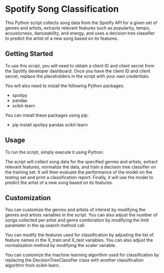 # Spotify Song Classification

This Python script collects song data from the Spotify API for a given set of genres and artists, extracts relevant features such as popularity, tempo, acousticness, danceability, and energy, and uses a decision tree classifier to predict the artist of a new song based on its features.

## Getting Started

To use this script, you will need to obtain a client ID and client secret from the Spotify developer dashboard. Once you have the client ID and client secret, replace the placeholders in the script with your own credentials.

You will also need to install the following Python packages:

- spotipy 
- pandas 
- scikit-learn 

You can install these packages using pip:

- pip install spotipy pandas scikit-learn


## Usage 

To run the script, simply execute it using Python:

The script will collect song data for the specified genres and artists, extract relevant features, normalize the data, and train a decision tree classifier on the training set. It will then evaluate the performance of the model on the testing set and print a classification report. Finally, it will use the model to predict the artist of a new song based on its features.

## Customization 

You can customize the genres and artists of interest by modifying the genres and artists variables in the script. You can also adjust the number of songs collected per artist and genre combination by modifying the limit parameter in the sp.search method call.

You can modify the features used for classification by adjusting the list of feature names in the X_train and X_test variables. You can also adjust the normalization method by modifying the scaler variable.

You can customize the machine learning algorithm used for classification by replacing the DecisionTreeClassifier class with another classification algorithm from scikit-learn.


